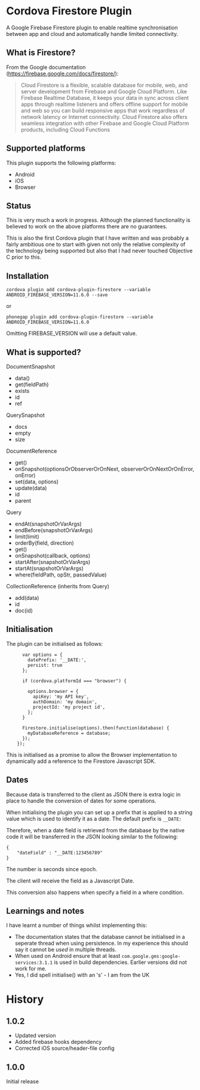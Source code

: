 Cordova Firestore Plugin
==

A Google Firebase Firestore plugin to enable realtime synchronisation between app and cloud and automatically handle limited connectivity.

What is Firestore?
--

From the Google documentation (https://firebase.google.com/docs/firestore/):

> Cloud Firestore is a flexible, scalable database for mobile, web, and server development from Firebase and Google Cloud Platform. Like Firebase Realtime Database, it keeps your data in sync across client apps through realtime listeners and offers offline support for mobile and web so you can build responsive apps that work regardless of network latency or Internet connectivity. Cloud Firestore also offers seamless integration with other Firebase and Google Cloud Platform products, including Cloud Functions

Supported platforms
--
This plugin supports the following platforms:

- Android
- iOS
- Browser

Status
--
This is very much a work in progress. Although the planned functionality is believed to work on the above platforms there are no guarantees.

This is also the first Cordova plugin that I have written and was probably a fairly ambitious one to start with given not only the relative complexity of the technology being supported but also that I had never touched Objective C prior to this.

Installation
--

`cordova plugin add cordova-plugin-firestore --variable ANDROID_FIREBASE_VERSION=11.6.0 --save`

or

`phonegap plugin add cordova-plugin-firestore --variable ANDROID_FIREBASE_VERSION=11.6.0`

Omitting FIREBASE_VERSION will use a default value.

What is supported?
--

DocumentSnapshot
- data()
- get(fieldPath)
- exists
- id
- ref

QuerySnapshot
- docs
- empty
- size

DocumentReference
- get()
- onSnapshot(optionsOrObserverOrOnNext, observerOrOnNextOrOnError, onError)
- set(data, options)
- update(data)
- id
- parent

Query
- endAt(snapshotOrVarArgs)
- endBefore(snapshotOrVarArgs)
- limit(limit)
- orderBy(field, direction)
- get()
- onSnapshot(callback, options)
- startAfter(snapshotOrVarArgs)
- startAt(snapshotOrVarArgs)
- where(fieldPath, opStr, passedValue)


CollectionReference (inherits from Query)
- add(data)
- id
- doc(id)

Initialisation
--
The plugin can be initialised as follows:

```
      var options = {
        datePrefix: '__DATE:',
        persist: true
      };

      if (cordova.platformId === "browser") {

        options.browser = {
          apiKey: 'my API key',
          authDomain: 'my domain',
          projectId: 'my project id',
        };
      }

      Firestore.initialise(options).then(function(database) {
        myDatabaseReference = database;
      });
    });
```

This is initialised as a promise to allow the Browser implementation to dynamically add a reference to the Firestore Javascript SDK.

Dates
--
Because data is transferred to the client as JSON there is extra logic in place to handle the conversion of dates for some operations.

When initialising the plugin you can set up a prefix that is applied to a string value which is used to identify it as a date. The default prefix is `__DATE:`

Therefore, when a date field is retrieved from the database by the native code it will be transferred in the JSON looking similar to the following:

```
{
    "dateField" : "__DATE:123456789"
}
```

The number is seconds since epoch.

The client will receive the field as a Javascript Date.

This conversion also happens when specify a field in a where condition.

Learnings and notes
--
I have learnt a number of things whilst implementing this:
- The documentation states that the database cannot be initialised in a seperate thread when using persistence. In my experience this should say it cannot be *used* in multiple threads.
- When used on Android ensure that at least `com.google.gms:google-services:3.1.1` is used in build dependencies. Earlier versions did not work for me.
- Yes, I did spell initialise() with an 's' - I am from the UK

History
==

1.0.2
--
- Updated version
- Added firebase hooks dependency
- Corrected iOS source/header-file config

1.0.0
--
Initial release
